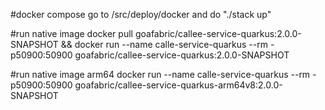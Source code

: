 #docker compose
go to /src/deploy/docker and do "./stack up"

#run native image
docker pull goafabric/callee-service-quarkus:2.0.0-SNAPSHOT && docker run --name calle-service-quarkus --rm -p50900:50900 goafabric/callee-service-quarkus:2.0.0-SNAPSHOT

#run native image arm64
docker run --name calle-service-quarkus --rm -p50900:50900 goafabric/callee-service-quarkus-arm64v8:2.0.0-SNAPSHOT

